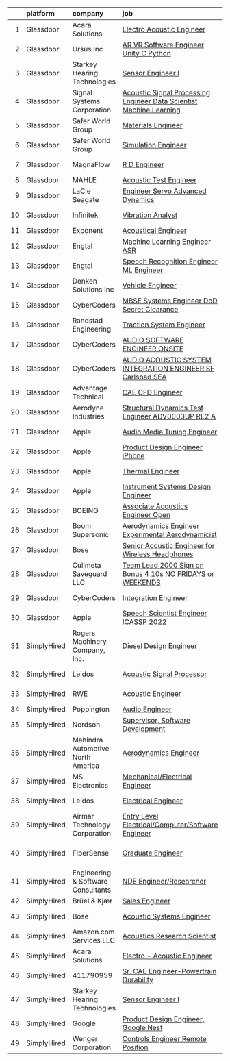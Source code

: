 

|    | platform    | company                            | job                                                                                                                                                                                                                                                                                                                                                                                                                                                                                                                                                                                                                                                                                                                                                                                                                                                                                                                                                                                                                                                                                                                                                                                                                                                                                                                                                                                                      | update_time   | location                |
|---:|:------------|:-----------------------------------|:---------------------------------------------------------------------------------------------------------------------------------------------------------------------------------------------------------------------------------------------------------------------------------------------------------------------------------------------------------------------------------------------------------------------------------------------------------------------------------------------------------------------------------------------------------------------------------------------------------------------------------------------------------------------------------------------------------------------------------------------------------------------------------------------------------------------------------------------------------------------------------------------------------------------------------------------------------------------------------------------------------------------------------------------------------------------------------------------------------------------------------------------------------------------------------------------------------------------------------------------------------------------------------------------------------------------------------------------------------------------------------------------------------|:--------------|:------------------------|
|  1 | Glassdoor   | Acara Solutions                    | [Electro   Acoustic Engineer](https://www.glassdoor.com/partner/jobListing.htm?pos=125&ao=1136043&s=58&guid=00000181bdaffb8cadf6caa7f19a459a&src=GD_JOB_AD&t=SR&vt=w&ea=1&cs=1_3c24d125&cb=1656744836308&jobListingId=1007951969985&jrtk=3-0-1g6uqvuteg4d0801-1g6uqvutvghqt800-98c97519fe3c556d-)                                                                                                                                                                                                                                                                                                                                                                                                                                                                                                                                                                                                                                                                                                                                                                                                                                                                                                                                                                                                                                                                                                        | 11d           | Itasca, IL              |
|  2 | Glassdoor   | Ursus  Inc                         | [AR VR Software Engineer   Unity C   Python](https://www.glassdoor.com/partner/jobListing.htm?pos=117&ao=1110586&s=58&guid=00000181bdaffb8cadf6caa7f19a459a&src=GD_JOB_AD&t=SR&vt=w&ea=1&cs=1_d75835e9&cb=1656744836307&jobListingId=1007955127999&cpc=5EFBB0462F9C6B7A&jrtk=3-0-1g6uqvuteg4d0801-1g6uqvutvghqt800-7b7b607b7b587eaa--6NYlbfkN0CT8vBT9H5mqECx2dfLV_FONLPDKpIRssxVwtj05Tmm4rA5I0VNOPdM1oYsK66ov5ouvJivJ5tJ2bZ0YVEL31CY-hJVgsBaGfcvbciajDBvovrGHFnMWZoF858wndCgXQ3v-NEYaL4g72MsaJXeUOW7SS1H7U1GvuIxdCOozxf5SqR7pgjM19BrPb3uA4vm98rO8_-pXeIBgWQMcHlkD3KWRDpQ_9NI48FrGn12CEn-BPNJaGTr1OX7nsOOXVNqdoMffUWzCUMNnS97XOYFXtAPEkEiT1JYw1NiqwELOytZn-eRfppPZH0lVqHb0oDA6azzPL5QWaXbmuod1-pz6l8f9-sq4CkOd179U_oUimtYKXHN0SjUcKSFrAqUP-DiP6GNVjsxSHKmxQgktYu1Uz8vf0AgArQHVsQyPjokrPqpHhKwFKb7zkaGljzVixlljeAARfqgfZ6Rzd60KAwlk0RVA9SWqeubER2OCMV8QCjhYUyLiT9tnrtR0zu0VLuPjYzueKvO5GrOJcJvGlGyx0owg4F6nDfCq5F6kl7vzDmg_MnAHRv0mmH8ZUrjBnTxHAoETr4uOahjy_8C42agQevgNnQgLfEV-MCDZo1n8imVP24Fo3757qXG2SjVoFDnDOa94e5ivJSxVfRisVTJl-cJWXsM38jxCQnReYOvV5UiVS7fnP2mPkaLraj4etIqc-ri6Yzv3ZEs88O8ZzmUn9qIcHEpbJGEC8EZiKi3ZgvDzyaJWa53mptB_JXLA0GDOnouX230DcODHFIkzPoe60419QcmN-fjh6OxoxSjbGmGLyqNOhivpI4iCrZJrDOS2AreTJ_6HRov9c3WZUoiZYNqzsUzpjafXeunhG87W03UaiGsth3HvwrDgHCJEQYGTr0NjagdGR3vnyWfuI0_R0Hm04wDYzy5g4js_vjl3SMd21toXSdBVRffF-8i9Yxb2pn3sMLK3eB4X4e5NGEFcI4Affdv6sCYzmFNTOakrMzXzltadOPPEfzh)    | 10d           | Redmond, WA             |
|  3 | Glassdoor   | Starkey Hearing Technologies       | [Sensor Engineer I](https://www.glassdoor.com/partner/jobListing.htm?pos=126&ao=1136043&s=58&guid=00000181bdaffb8cadf6caa7f19a459a&src=GD_JOB_AD&t=SR&vt=w&cs=1_81b22921&cb=1656744836309&jobListingId=1007977207720&jrtk=3-0-1g6uqvuteg4d0801-1g6uqvutvghqt800-c9d9f3aad965f5e4-)                                                                                                                                                                                                                                                                                                                                                                                                                                                                                                                                                                                                                                                                                                                                                                                                                                                                                                                                                                                                                                                                                                                       | 24h           | Eden Prairie, MN        |
|  4 | Glassdoor   | Signal Systems Corporation         | [Acoustic Signal Processing Engineer   Data Scientist  Machine Learning](https://www.glassdoor.com/partner/jobListing.htm?pos=101&ao=1110586&s=58&guid=00000181bdaffb8cadf6caa7f19a459a&src=GD_JOB_AD&t=SR&vt=w&ea=1&cs=1_99ef40ec&cb=1656744836303&jobListingId=1007956838547&cpc=555ADD10F5BC937C&jrtk=3-0-1g6uqvuteg4d0801-1g6uqvutvghqt800-20325560e0b85cc2--6NYlbfkN0A2NX-yk-5saWumjHCeW1U7wjRG-yaZl6appTnwIWK0f8rKwxSZ_KunMwK6fICiLI7qhyb3VAP4nwyYPTV624NAHnt3H1Kn1NZILmjvrmb_UZL9BeR7HhmkuY2FJ2ncF5SlQlIsSR2RnDiaNIMyAmFEpAX2-I3szGw0o2x5rBqbLAa_fGYDzv9rqMs6cVSNNb6xgJlqpqVrI3BfdSCI9PRXoQRKx8q4WfkYE08SEbIoP_JbrsZTG-L3E_B62OVYArMZ-P53RTnqY7H1DWA-5fQyW7tBTijJ9ZgcOaG5D-G5ZPcI2cNSoTWkP8AzEqf_xCiJh1pjJCMnmbA_rJaTnt5tbe9KBzvAtzCXGixBYxdGL6JZdg9z5Uh0gCVqJ8V9j-3cwPHKlMPzKwYZml_0AsY509eNkIcIqd-C9hOdZIeE9faVCX1laOcRjzsTPOEP5yFghyX_PeKFnzmkF5D-k-t7rTW6MjYeCNRgJzuFCcR_US9kCUNBWVPiueI5rcuOAqeo43DQlv9ltIJ4qj4_u2MpGTo48tXQ9RqKqgUo0JLq3l4y4XvjnWv29hcup3FOnXM%3D)                                                                                                                                                                                                                                                                                                                                                                                                                          | 9d            | Millersville, MD        |
|  5 | Glassdoor   | Safer World Group                  | [Materials Engineer](https://www.glassdoor.com/partner/jobListing.htm?pos=107&ao=1110586&s=58&guid=00000181bdaffb8cadf6caa7f19a459a&src=GD_JOB_AD&t=SR&vt=w&ea=1&cs=1_872400f9&cb=1656744836304&jobListingId=1007961802950&cpc=9C2286EA3771AAF6&jrtk=3-0-1g6uqvuteg4d0801-1g6uqvutvghqt800-6212383a47e53a73--6NYlbfkN0DvYPAl5zQckMjk68bMvNfDPIAiKfADaYvAaxNfpCBdTYpuIx1McXjkqe6tCDHWi3kxk6lOEKWz_PQqGeZpBTc4G87zF8m0YWPFqzv_woDnHgrLqAjZ_8qlZkP0-TJGj49JO3MNTrMew6OOHuLF7ndPS6Gq8xaD2OZ-Ph3Kko75uoyuDg9WUKophPKXqT_a_ZYU2WcqZWf00kknuYwp0S6AWHemucpQpe3hASwV_4mludkOg28czzvNM9Yf41UGREUKF63I3gBk3famYCGeb1cYRD9DFvwReX6WZ4grtKATxFsp1WCFbxenPjv9kyzE-0xjlADgAfebNsWL2dAOd0yVqBQtdj0VTxMHMgSTa78bjyR_uvL9UwQVIKjBvrgLdYpb2J8NzvfRCZ6IF35fMVsFqkPKN0JCaqdxC78to1bL43DhvP9S3fI0Xru--uvnDpwj6AeIqqk6CuC0eMBD5NKNXX1wIKrdCrjsDO_9rw-oUmO1XBuP1mkHyhdhlngkgME%3D)                                                                                                                                                                                                                                                                                                                                                                                                                                                                                                                                              | 7d            | Mahwah, NJ              |
|  6 | Glassdoor   | Safer World Group                  | [Simulation Engineer](https://www.glassdoor.com/partner/jobListing.htm?pos=110&ao=1110586&s=58&guid=00000181bdaffb8cadf6caa7f19a459a&src=GD_JOB_AD&t=SR&vt=w&ea=1&cs=1_8a6070e4&cb=1656744836305&jobListingId=1007964945990&cpc=0C139D4CAD5A6DB2&jrtk=3-0-1g6uqvuteg4d0801-1g6uqvutvghqt800-96d226286c2f12c7--6NYlbfkN0DvYPAl5zQckMjk68bMvNfDPIAiKfADaYvAaxNfpCBdTYpuIx1McXjkqe6tCDHWi3ljEtOII_knDjEusKJI7K3G0sC_lSDv-ZEOXI1Iv2DsD1CYQVfOUYJt-ETIZTyU9mKS-ff0IcxA4pNjwZKL7zX3GTjAeYjTs8KHYuoV3tvcOoiTFalxrcqwDf2K9u7BKw3mvmv-of-xFi0LirRG-SNSWsARsqodVtS2Al0zrfOuwJ41w6Qy9cngB3s3BQBLqWu9dzdq9qhs0y_n8_hAakZKy0oDA6F2h7OaBKgseh8-ldVPT8D5-eNW_W59Bus-N1dTe7T--WNe0hrJ8DlIb3-A_I5ormAvZ_hB_gF1NwyNI0916EUQC8G7L2TY0bLhMXu9KavL45l0Ms8Db3czNIMW_aX5LCszP_i6oqE51mApt5QdMR-1xPy5n_ZrzLLLmEQCItLBA9dJmx9M7uRqsxLMeDZLzDvPIGlppif2xJUnopX7pFxdqnXVlIgt3qUuMhI%3D)                                                                                                                                                                                                                                                                                                                                                                                                                                                                                                                                             | 5d            | Mahwah, NJ              |
|  7 | Glassdoor   | MagnaFlow                          | [R D Engineer](https://www.glassdoor.com/partner/jobListing.htm?pos=103&ao=1110586&s=58&guid=00000181bdaffb8cadf6caa7f19a459a&src=GD_JOB_AD&t=SR&vt=w&cs=1_cc0a2a0d&cb=1656744836303&jobListingId=1007975497174&cpc=FF950A86FEA5DF54&jrtk=3-0-1g6uqvuteg4d0801-1g6uqvutvghqt800-de300a51145811f4--6NYlbfkN0C38BWpw3EBzI29jt_AbLJgXCBMBrbC6QbXpjXhG4qlugkjjCBYCZJb2J-DLr_tjlrJYi7z2ecRbfFPeor0jyUh5wVywVcPXUrZTMcXWiMRMNx4Hn-FgfgKJMJ9Fdj6rOQohYO9Btxs-gBvV0zBUMWhTExYqB3Gi4k9SxN2uT3bfHRzxMfDwU_iDILLkUdG9yR3_3kPjzZCqKbSEPfDh3D2qa6edeuTlHT6O5j0in_W0-CwWYhdRb8dWBkWML8H6PguHdMFpsOL3xtu3XImW3AYeNk6yxsquiLiiUX6ZxeWIE2hf3PmWL4eEueaZYffZtqzW7l8ituA-cdBSCxxpLL2BraibJR5wEFvXsAZ3WGM7KM2O0WEdDncmV3seFjDYV3dGlD93aXPc8GzG_KRKsO3rJi5w3KBi4pKhZ1W0_SbKFQ5kJAqTWdBdZJf3U6DIoiIyHEcTR9NQhHP-ZQKVWlmfFX0qTZQ5q2LNV-6c9zcLqNpl7_CXxNtBt2eijZkDrtSbBu9307Jo-K443d2icTUhZekrmqjTVnQKQBDMUF-IUsi_BPtP2dCGSwqCPZ6imcw29t82rM_GfyQONs0Ay0syBBlmO38z9RArmLJA4ZMVrJW6bF-FXRq7Oa9JFIBL3We0GuCF-92-y85bers-NgFOLUdNy_V3S0qLXZeie_aWHBuGhF4a3VIpQ8BzyL3VxQLkLlwjMACwy71Kc3TGIM4yiyqhYNNphm9DNhjHHDqa-xHGd5ZWttn)                                                                                                                                                                                                                                                                                                       | 1d            | Oceanside, CA           |
|  8 | Glassdoor   | MAHLE                              | [Acoustic Test Engineer](https://www.glassdoor.com/partner/jobListing.htm?pos=128&ao=1136043&s=58&guid=00000181bdaffb8cadf6caa7f19a459a&src=GD_JOB_AD&t=SR&vt=w&cs=1_94ba4fc8&cb=1656744836309&jobListingId=1007961615217&jrtk=3-0-1g6uqvuteg4d0801-1g6uqvutvghqt800-ae8e3c67f2cc13d0-)                                                                                                                                                                                                                                                                                                                                                                                                                                                                                                                                                                                                                                                                                                                                                                                                                                                                                                                                                                                                                                                                                                                  | 7d            | Troy, MI                |
|  9 | Glassdoor   | LaCie Seagate                      | [Engineer   Servo Advanced Dynamics](https://www.glassdoor.com/partner/jobListing.htm?pos=124&ao=1110586&s=58&guid=00000181bdaffb8cadf6caa7f19a459a&src=GD_JOB_AD&t=SR&vt=w&cs=1_f24d5440&cb=1656744836308&jobListingId=1007958536843&cpc=8795CF9063CD573D&jrtk=3-0-1g6uqvuteg4d0801-1g6uqvutvghqt800-69c1aa3fcfdf28a7--6NYlbfkN0BVweAbpb_qTG7kONbvOXWOFpMik4mIBI_owmbH0tVOH8GIYTflTy_o4IUi18-ZUUziEqKhrIZRxK0I4k7MG4dcSRZDBgRndHLisgWPBwBVjhBS-w9wPjmDfG_Sxk4cO7voZz0iHeCSVxsjO2csQ_DEZ_EFLJDWDUjLfaYPC9SavPzT1RXskSD0IFekI1RcUuLxYLg7DhGAdf8koXVPDPMQ4d7SCk6aMp9RzvlNDi2pSTHRzE26AFMvcUK2SzT-1kN6gcfjN4fNNiRCpF8rEwwekYzGmZY-0yNL9DmkWPgPaTm6tlfdBpqTHlvFifhB4yFlvLGaH5BNVi8KReO9yFgjDhxaWdzJEDCyU82d5ILBNuBVxEp-IxMr3Q20YzWiY50-WLvkoCLMyFXPQ1ueGJ9wW5rS2Vx4vZuaNbkWRFqfZoCmPq8GfOQCLjwH5XW-me47mrgkkM63h4Mb0RRt1-Sk9X62MFi8CttI7cQk9iveUjKxGCNqhKavBN-bYp3ZzLmxUG7KGbxxkK-0ENU7aB5lYUddBPxOAm4nXzOqvaD20smZFocldANr1zlDEwf0um-gU6pDNdYcQtwckiGnZmouB7TmTp9gbdwAWTH40xTL7-hLZqy6s3rIkcCOO5F8lIZH_uEtCcvqadnPYMTM2I-XjX-wWrmE9YXESVblIC0mvx0ROg7pds4YT7Ed0yyjq5sjeKQO-wyasBvSrU_N1OjAobU1maRuLcTpNWeK0yDxYbNn_VAhF7V4xJnNXFF8OzbsSjZ-pg9JkuFpG5rBTzCkfYo-mJjr_ZIa1p6twJRO94SskHxKMFYp)                                                                                                                                                                                                                 | 8d            | China, ME               |
| 10 | Glassdoor   | Infinitek                          | [Vibration Analyst](https://www.glassdoor.com/partner/jobListing.htm?pos=123&ao=1110586&s=58&guid=00000181bdaffb8cadf6caa7f19a459a&src=GD_JOB_AD&t=SR&vt=w&ea=1&cs=1_4ee0a64f&cb=1656744836308&jobListingId=1007976283871&cpc=9908D8D4413DBB8A&jrtk=3-0-1g6uqvuteg4d0801-1g6uqvutvghqt800-acaff1a4a542c092--6NYlbfkN0CdVvYvPABbMq-NuZBbmkV6SfpJ01HzJbDYZptDBLCnnNAg2-SEkIZ2FQdbbzKJ8KWRPZ-sBY5gvY4oSokymkbbI576U22oJ128sml9ThiPaQVstM0RwkhnW79Ao-YiqiXseRwO4u76gaMGW0Om2gaosrGjb1Nw83MfWwVTRu4ebdEaKSNtHUGOfArxxM5FIyNH4ppfwgnWmCQfjyTG5zcffX9iEKbXlEzjZHUtecZhEntVnEzeJlghP1mD0N2TH7ux4KhLKHSbfc9ALx7iFsYpc-mCxUMvKpt3afM1CYa2_7S6Kn7Es2YCtxHXqsP8klLW12-nscywgEfua55E9JW3zOS5KFuAbfHJFI71BopnWUmHVqiihm5bX6oqwothAgl7OYMIeYkmXwUldXd6MwkIqMQsZ7T4vrJLRF7arc1bNQOzhHDQXSsXQ_1jvjBiKernmAbBmIRnyWFb4vxJCM7j7eyPJlHJ4L755aliqTwSN3IqbZN1CPSDAyBn8Go7HEGPJ8v08gT3krxZQHgSn65d)                                                                                                                                                                                                                                                                                                                                                                                                                                                                                                                             | 24h           | Bellingham, WA          |
| 11 | Glassdoor   | Exponent                           | [Acoustical Engineer](https://www.glassdoor.com/partner/jobListing.htm?pos=129&ao=1136043&s=58&guid=00000181bdaffb8cadf6caa7f19a459a&src=GD_JOB_AD&t=SR&vt=w&cs=1_2074945b&cb=1656744836309&jobListingId=1007959333021&jrtk=3-0-1g6uqvuteg4d0801-1g6uqvutvghqt800-79f8fbb655aa20ad-)                                                                                                                                                                                                                                                                                                                                                                                                                                                                                                                                                                                                                                                                                                                                                                                                                                                                                                                                                                                                                                                                                                                     | 8d            | Denver, CO              |
| 12 | Glassdoor   | Engtal                             | [Machine Learning Engineer  ASR ](https://www.glassdoor.com/partner/jobListing.htm?pos=118&ao=1110586&s=58&guid=00000181bdaffb8cadf6caa7f19a459a&src=GD_JOB_AD&t=SR&vt=w&ea=1&cs=1_0346aee9&cb=1656744836308&jobListingId=1007968594417&cpc=654405A9B1E0A9F5&jrtk=3-0-1g6uqvuteg4d0801-1g6uqvutvghqt800-980713680f02e2d2--6NYlbfkN0B7Z8t6fEMDh_BTkcJVPNJicKvZQEBTy5HSwyHa20ewqmyfWNXjNsfvmtdqiCQm-EycS5O85tOZ8yxIGBMMmwGnY8MEOKUgmJM6xXSEyzHlY2AiEvO04mwQKFpYAuff2zdtF-tbwjg3mgOWZJDoJpmQviIPrPXVcxToNtkBMUdxFU14YBXL8_Zmsen1sYdQD-sgS43_eJfa2Fg0NaABABIspNNMF06n6jfhz9_V_4A-4xkcy9VSPnxnhh-P7sz4WSGDVFFJwNyzu4yDFi4eYVOQQc98MkjaOE_fys-s-ArLr2NGseQs7Yn0479909D4TCbp7pws8mzm6CeTLnnU3wJuVzgdxQ0UbPgNX4_I8ge0UwE3uaHPxh-ebEVSIGJf_uiR-cWT3JBYSbyKqJAh45bn0lsbKL-YPoq6cvpwt9cwo6wvvc8VbrYDgt0_Y5EdWt2__u1TweqAHZr42dEGReqV6SKYqWqXbWcUsoDV5QUwjlTSCKfrWEqShMsS1p75KhAuFZ3s3WQrfg%3D%3D)                                                                                                                                                                                                                                                                                                                                                                                                                                                                                                                   | 3d            | Remote                  |
| 13 | Glassdoor   | Engtal                             | [Speech Recognition Engineer ML Engineer](https://www.glassdoor.com/partner/jobListing.htm?pos=115&ao=1110586&s=58&guid=00000181bdaffb8cadf6caa7f19a459a&src=GD_JOB_AD&t=SR&vt=w&ea=1&cs=1_7d7cba7d&cb=1656744836307&jobListingId=1007963445779&cpc=654405A9B1E0A9F5&jrtk=3-0-1g6uqvuteg4d0801-1g6uqvutvghqt800-15dfacf6dfdd84d4--6NYlbfkN0B7Z8t6fEMDh_BTkcJVPNJicKvZQEBTy5HSwyHa20ewqmyfWNXjNsfvmtdqiCQm-EwQcacNldguJfxWaer77ZZmNbjSpLFNRyy4CnkwZyhg2FEG4B0_g-SUidzbW1tHQ6Rw_UrJTLlmdiNaHAydj-0PYAoYQ3ZWTQFzdkDQbWnQa157Dhxt_MVYfzNbmJ1_4nf-ivi9ZTvMBjtQTFXue7D-TJ4TalC-ClAOK-yrO1dLsCnNLyEbQ_wYgcgzCA3W99KHAQt1uDvDPvlRvbwp_hfy1YttXOL12lDtbru1KMH8ktAJum8BlX9ow0RrFpvfmB6vtMQuRQtDVRMG0Z_pz1fdDj9-i7uoH_Ly75BHn3QggdL_pUtGNP5aLUQ1e7oMsrwrDQuXSxs-WAIJFu4VvCkGQWiZqrBc73dA4iRWzNPBCOjARBEi9oR1FpRsTDfVVBVgkROUOmKzTD0mlZgkkLg7u5rtNVVhmKSjdgqoN5hJ933cxBvD_xHVRyuoLftwIynWoJsDEqZ8KjVG2_pCfCcr)                                                                                                                                                                                                                                                                                                                                                                                                                                                                                                       | 6d            | Remote                  |
| 14 | Glassdoor   | Denken Solutions Inc               | [Vehicle Engineer](https://www.glassdoor.com/partner/jobListing.htm?pos=112&ao=1110586&s=58&guid=00000181bdaffb8cadf6caa7f19a459a&src=GD_JOB_AD&t=SR&vt=w&ea=1&cs=1_d54312e6&cb=1656744836305&jobListingId=1007968657831&cpc=FB7E4A1762AE5BEC&jrtk=3-0-1g6uqvuteg4d0801-1g6uqvutvghqt800-a4d0ebfb4954a2bc--6NYlbfkN0CVpS629HKSwIbWU3uCe7JYhQFqHj9gG55VMvd9q8Wv50hGiaNXpDD-eCLGfiX_7JR8NiVczPCRE61FrIkn_nv3sVSjUn9OYop1LuWNw--_7UPeuRsE7SDIUu6bpX8vMT-BQjZqdWvCy21gJtAPYLdQFUqaJu0Fi1gR9v0NOuJuDQG0GLry0kinG1hLBQdSG4gUnPJCXNDoJ2IXWG73pDeIEPLXFwpgDmyineb1WenNYCrRkhpfG25LPkTCwaiB0BHNhyg5P9_NwN46_zOyrO_uUbc451W-rSqEgw5hw6nS1kDdhTxvPU8c0-kWO7wLdhtl8F0_h_4YB_VQ2N5_Kd-1qftDLCGDfprntuMuAJejwpvvhSLspMW1IGfKw2I6a1U_N-rHa6PaEzuE5oTgt5rzu8622rA5XkxJRHGVPR_zAaaeKJQdfvS70QNAYoYctbmyV5nI3D3i58Z3ehxqNzUCibllF-L3iA_vx8koXTejnmkjIrpPkU5m)                                                                                                                                                                                                                                                                                                                                                                                                                                                                                                                                                              | 3d            | Foster City, CA         |
| 15 | Glassdoor   | CyberCoders                        | [MBSE Systems Engineer  DoD Secret Clearance ](https://www.glassdoor.com/partner/jobListing.htm?pos=120&ao=1110586&s=58&guid=00000181bdaffb8cadf6caa7f19a459a&src=GD_JOB_AD&t=SR&vt=w&ea=1&cs=1_b9654e58&cb=1656744836308&jobListingId=1007969017521&cpc=F4EED0218A761C36&jrtk=3-0-1g6uqvuteg4d0801-1g6uqvutvghqt800-1e0cf6b9ada894aa--6NYlbfkN0CpFJQzrgRR8WqXWK1qKKEqALWJw739KlKqr2H-MSI4eoBlI4EFrmor2FYZMP3muM1Mcqu8sVXnnyyfrsmv0Fc6XsW4Wk0lZzyn-3KHR_e8J-vAkkrgzFx_g2HrSv9KlMTsTWQrIIGUi8fwbCJOqb7_P4BMadNiadQdi4RyoUgaM3bT_2213qYACnoL8v0I6b0MhlzaXieW1Op-UBUeOHhMms9ifiR9JAWJzq1Z2P2i3VLZbCjF6P_RnTk-3w9j40mal0AIRjK1mJhkyHqslcKXjztLxF8aa0_QtCOeb0p_uGUyKYAiDYwSVZxjq8jAMWdxSCn0MNRuydELzwGcJlXihbfINQEjn1DgxRXk7_vIjxYWMIPw_w8rr7_dO5LDNOrHWL5iSe3N7Gi1Nna73tYo0MiP06DpqaXUGqRv39huVAjB2z08jrvwh-euR65cYjSvvi_zTZGZvmt1Tn91Aocd2BLbFxwBfKFJfbxEzQMBXUR7WOt9Ocr-AjNIgb06-UphPIPg2QSuIkaLxIZFIEKV175AneW8RGnjmJSxwCVOGVfEOqSYrYMcRhlxYdTNJSn1IHBea5NfXpqw1axlcLtc5ZbAWWpMr-stZ05yHqEwmPdjNRXDinS7OvQP4mzdoQsKYLGbNTM1bO7r6AtKyRec-4NeKh0RjdCV84ecy3XXbEzxROIxDRXjoJmoGD4dAfHPJDfmHEzLpxsKp6tBnFi7HK5SpdxJFdK3SSKvIgTbzY26zyuPwlA4aNXttpM1rkb1xgYf7pT5qT-GaVeDwSY9suYb8QvxEXaZtZLJzAOYWZzud9qOT7-6yWoWDrNeSLojQPDmsAKrk3Muq4SmcO5fua_9JAv-FRY0zpeQeVkWLV7JQgGMZpSPt0etPS9CMOFAyd70vZtWWE0YuE31qtjTPFdNJnJWAJuAfXpjPurgAqUMwAJilhJocAy0x_q2DNYZiXYZ96d6X5p1iwOKczL1yR1kmI11_cA%3D)                    | 3d            | Melbourne, FL           |
| 16 | Glassdoor   | Randstad Engineering               | [Traction System Engineer](https://www.glassdoor.com/partner/jobListing.htm?pos=114&ao=1110586&s=58&guid=00000181bdaffb8cadf6caa7f19a459a&src=GD_JOB_AD&t=SR&vt=w&ea=1&cs=1_d2bdedc9&cb=1656744836307&jobListingId=1007973250816&cpc=D69957E0862862E0&jrtk=3-0-1g6uqvuteg4d0801-1g6uqvutvghqt800-001fdbb0074c0c8c--6NYlbfkN0BDx217eft1lC7uqItkaModCFPNh_e0lnHdKkvEJecXwu4gIqA7CFTnXnpT3oVx672UoEpqQbZ8CeqLnd2PjNd52z15eBmLXEOY5ERxuil_Cc06zE_7h2bJAbTw7qhELl5SB-9WOOcMC7-j5SH0fKR5-_cBUb8YBCfISaIKWxyg0VXnQWUsPtmDNRKo7X_AEPPpPf8qB3WwZrZHHpfcrwTWWAmB47MAlFW1kBTfMXDLFNGgBdGwnpTaKkGqtcSY4rDtBRo0LM1owf_qcr5JysuexE4q8bMAhnd4iplAWpzap2u1NmeI6QR1WBdL05MQwYCbpvoFJ5-leKLg-XVN_4gPilykxyTUJpHhUOw2iIFSnEZflIKu3GV657YCG82pXyDMD9yfl7WBFJaOoKrZm0o18yyPorTfaq7d7nNdA7gKXhQ2K6AHoE32Z1PWttNYTRjhcynqXSqKhgbR3Ed-eQ93zUtwOdJIqHAxe__Apq4XAHeXf_NkJErS0E1P03VKEiSdLGIL061Q73Y7FDcfdMwfRtqf4fwxmqQaQOcbMU8tb5bCKQEZZdbOd9DSU4LYCLgTElSbT3KTyluwVbXW4X4XbOwvPkZ3U-hB7D995rMIpkQj8r_52l6Q50UfE3sK9SeeKtU2x0MeDA%3D%3D)                                                                                                                                                                                                                                                                                                                                                                                          | 1d            | Hornell, NY             |
| 17 | Glassdoor   | CyberCoders                        | [AUDIO SOFTWARE ENGINEER   ONSITE](https://www.glassdoor.com/partner/jobListing.htm?pos=122&ao=1110586&s=58&guid=00000181bdaffb8cadf6caa7f19a459a&src=GD_JOB_AD&t=SR&vt=w&ea=1&cs=1_8f11ec66&cb=1656744836308&jobListingId=1007971116105&cpc=6FC5BA77C9A4CD78&jrtk=3-0-1g6uqvuteg4d0801-1g6uqvutvghqt800-7de74258abef3f4f--6NYlbfkN0CpFJQzrgRR8WqXWK1qKKEqALWJw739KlKqr2H-MSI4eoBlI4EFrmor2FYZMP3muM22GLzNsMmROHlFnW462upHBo16MwKCrZUPY5sbUmJVvFgZlZOB6K4TTBzV2oLj440xyaVcRxuZVT_JFALo6hknkCb_DgauWlCsisZ6WgS4VPUdUOmzlgbvnAcsg0Wfgml0cW7OhAJ0Aso5-x4y1jc42vuT5K5yb1xmh6DPzzNI5oCUXgURLGTRlbEetQT6YanyPmldQ-Yg8Dl_KAEwV_jRPcW37o5yKBhzES4DTfkjBekQtcfVCFKETpdHJZjsq7qIeZSBjhj5o0bQpgPhj_6UV0kdmcre4PlHo52YumsatHIoV3aDJVxEQQmKvPOroBfvtrx5ySmCbjk2if7Wuz5sGVBjyKUYvqjrpgti9IbdX-jLnw4QIxPwcc5FQSZPzVYFuoZgiRbnq9kTCTkAPQ3lHXvanVYxbECrx9YrcmQX_jAHnvLsGKeceMQgT1DF69AWYN3uKqSuPgg08aN7jT4SsAtLSQh6UyWic2QJVKHjcbB0Ok6BEHkU-7P9V7xdL8JgBodCQ99ExKuSFJY_2t_ixlQeoV_CnwMn-kFa4KhmmuUfkTH7cL2po9WwBglOTPOTsYV6iBeCDG4eanLTgjM86JHYtzfjIf4f4ZsrLVIj34cEtyT6a4wlG9eN44JAizvIzwk-jyA38CnVYpF-lltqo3ui3XuE_7mwV3KcKyzeoqkxVKtnCi9Y2dc2l0uYy4n7bX0hrPzCYdhjkzRDfMkVamULQMyqJdLxbTjb5HtgamLm_g1ES907VchUSwarsR0q3U3qVxhTxEp7IEqO9U9w48W3DF5FRC5NKwFKuYpSJ6b6xELQ9QL8K1jI4UXnCtm6hHV9tE4K3JJ-2C4HHgljltZHsTDJGCHQtirofKTPf74JG0BEUrP23oMFdnPYP0002WPJ6oKMkyi5mHLCU7TY3YaYWWgiq-c%3D)                                | 2d            | San Jose, CA            |
| 18 | Glassdoor   | CyberCoders                        | [AUDIO   ACOUSTIC SYSTEM INTEGRATION ENGINEER  SF Carlsbad  SEA ](https://www.glassdoor.com/partner/jobListing.htm?pos=113&ao=1110586&s=58&guid=00000181bdaffb8cadf6caa7f19a459a&src=GD_JOB_AD&t=SR&vt=w&ea=1&cs=1_0f60da03&cb=1656744836305&jobListingId=1007969018050&cpc=47CFDC01B3F81FAC&jrtk=3-0-1g6uqvuteg4d0801-1g6uqvutvghqt800-9253c327a7c8661f--6NYlbfkN0CpFJQzrgRR8WqXWK1qKKEqALWJw739KlKqr2H-MSI4eoBlI4EFrmor2FYZMP3muM1Mcqu8sVXnn6lbK8JIHqfNUfwXhlorrCyZyj0vRAagbAWxvLUYhQasGHxHbO3MIUE9KvQ0zf-hvPI-eq27adppPyptNAVTzHYzv87H7zbbNFMTzR8pPU3sTW97BXCzGA7FnfeQj9nPOO2CMFtayL1o1MtvMWMk-i1aQOMRpDUG_FNtNPkLJ-2yfbSSaQ955o52gad8qg9FybbxPl-ZwuxKXaea-1iuAmSP7d2YBqXRm-KA_-Iz9v8WF-7LlexX-M_gzTHhAqn2OxQyIbNfjv48V_clt17uLumdU6j-CmU9S1XLjDK5MccEdidcIkCQBR2s52fZ_ji4YarATrHDWwO3eHwVerI6wuRGIu9bKWeEumSiFHX86pww926Zv8-gPRYpoG1o9hllSTJ-1AaJ9zLHrUVCb_jFd8D605E0Fo-1brWrzDrI2uWb9aWUiMbE7uuKWT5-ToFkHuCYAkHnBzbVvSjO4aIwhBKT3LjkiUBEXLs5i3nPmAgpVZAUNdR4jtzRQV6BGZXVEzmlaQFWlKTc4_o9V2PzdxCDiOMfFcjFXfwdIrd3fuDbFrTSOqZCHqzNfb61mC8X-tsOGopLDzEqOHZtlSQe6n0qWp1HcxTpwYsJkfNSXPAQ3DyXU4CxafZ6qFlTrTmKoP7Ufrm62lAjgeyBoVkMNHTzDpyHD8CCRqmunZx285ybO-yW3wIb2V137EHMGSjVGq2cFRfj7IfJwilWf4ZlXcGcEy1F45uPadZBYfoz4DJXvJ_hLeYjZZaYvG56Ao0YXUZVb2HLEQcBTkKsqdduABW1LF-_gVsuj9N-aINhmIRBFmBNpF5MVphdHMy4dVd9oxQk6h65Spx0PRDgSuHjnDnlILQJMiOhLk3Sv43aAtcn5tmKbaNtbGK3bYoRVuydhYV0TEQHz1HMugsGncF_1xA%3D) | 3d            | South San Francisco, CA |
| 19 | Glassdoor   | Advantage Technical                | [CAE CFD Engineer](https://www.glassdoor.com/partner/jobListing.htm?pos=119&ao=1110586&s=58&guid=00000181bdaffb8cadf6caa7f19a459a&src=GD_JOB_AD&t=SR&vt=w&cs=1_f09fbce5&cb=1656744836308&jobListingId=1007966295586&cpc=155EB9D5185558AF&jrtk=3-0-1g6uqvuteg4d0801-1g6uqvutvghqt800-8aa7339997f9a319--6NYlbfkN0CQRQ3eiV4YWjrRS1ho7HVQ9JO8v6Fb3eU0yDOJbdOiEguntuRlpE4-_N6DYLNj-GrSFynCo3eA9i0mjJ7JgcYrzwKb3tWClpO8NUaj-_6eyVm9eeIlMklvfwYqNfGbZKkXC2syrSPqU2vdP6Xwk61EIlVdlBxWvZGqMctAJktjJjNv-X5Vka-AnEbyoxdK6LNbff5qpfUVL1fuq_L3yX4DIGCpAthbdcL18DiWO3_rgMPfWaq7r3alJXXeY88De8qur1753G5N06hNtwjiaEkaByYjrITJ-G1cM-g0Q1yw4z-aW7A9nru8ncfcejz2qyluP5cIpY8gKzNpbhJgtuc7sm1VztxvgXTPtW4kLFW-6emi8rJxE9YoYZOql7Hq3NYDe_8Tp10g_M8G65f91Ye2RhtSVA5dc9bPbiQ-1V7w1_BCK0pD-HL8mO0C79lJIOVCgoM6JwDT9AxLnrJ7KVYAJdHOb_-edom_ty6Cz77kYRcZs_YxhFwnUgQTGTfKsv5F4_Z_7qIwC0BfHM_SfltxgzzArZkInALuiNknIHqOLg%3D%3D)                                                                                                                                                                                                                                                                                                                                                                                                                                                                                                       | 4d            | Raymond, OH             |
| 20 | Glassdoor   | Aerodyne Industries                | [Structural Dynamics Test Engineer  ADV0003UP  RE2 A](https://www.glassdoor.com/partner/jobListing.htm?pos=121&ao=1110586&s=58&guid=00000181bdaffb8cadf6caa7f19a459a&src=GD_JOB_AD&t=SR&vt=w&cs=1_c06e3722&cb=1656744836308&jobListingId=1007956440445&cpc=E773D000C9BC26FA&jrtk=3-0-1g6uqvuteg4d0801-1g6uqvutvghqt800-6e09d54a21ac15ad--6NYlbfkN0D0ff9e8Lfwlpl5zGbQmpn59AL71QmFd7VKOAnfyjZzp5sdngV8WPgYe0dov1m7Y2mz9mqMd8pobIgHLfwNtvyFgl5f3wOfcbJiir9qEHuJjQfxp3y-AGIxZy813YK6KKdKwKQJZg-sqDknagcL4jEGWOaXJAHkgOSksd_ORROJIfnd-7dCa_atQJDPQDYKf_xktG7gSc24oT-sDkFi7R4Jg7JdE0BWF-vgdcBjOoJBVi5ilgELfxAEBdnrD6lXyWVnvUpsGANy6v24uMu3gmcfRLX3qLPfgywLa3fqh33nPGXCXAbn8fy1duZRt4V_OGkqnaL3eBoelFd3AOqihAw1ine_gFsoxhSwaKSdVbWHayyF3bCgmlJVlv_cH533_344FTm3PNzdycifcZ3arZWll7a036SD-fhStWjecxUKGg3oHnBFaXXGG8TAzkUv2pmyM4ulwZ2wFCfrGJUXYyjHcuzeTBtn7Jo%3D)                                                                                                                                                                                                                                                                                                                                                                                                                                                                                                                                                  | 9d            | Houston, TX             |
| 21 | Glassdoor   | Apple                              | [Audio Media Tuning Engineer](https://www.glassdoor.com/partner/jobListing.htm?pos=111&ao=1110586&s=58&guid=00000181bdaffb8cadf6caa7f19a459a&src=GD_JOB_AD&t=SR&vt=w&cs=1_5e193eed&cb=1656744836305&jobListingId=1007965233007&cpc=8795CF9063CD573D&jrtk=3-0-1g6uqvuteg4d0801-1g6uqvutvghqt800-c4ec79feb71a4a17--6NYlbfkN0BvKrLyj5gPmtZO9T8euul8TCxuuKNOtzRJOomxnwSEodTz2Bc-sPZlO_uSwsktAeiFX3lZLOWiwDHYHXM4w4N3x4ofAAmFz5hcXryWzJDEkC6eLYTJuNhdo86gN0BPXXf6brFb8NbKw8OvGNkDGWysU2NpqnPPUzdO_0E1R5CZA1TUeN0dVVHokXFC3FoALNuGGt-CnadMAO6s5u9DBhnGQXHVyHovz-8YhHQJ-nkj1vHWO_pdRiSdkgxz1kKg-gnEgzhkaQysuE0-dSLMe1R84QzC1oTk-6n3uBWnASF5Cdm1AiGT5pQTpyICsqyi9sC_XYXbhjkS2p0o6zw-4sgB-OFtXToXUyElquhzHF10jCEwp3Ydrx06XNlia9ihR8rFYpy1R-SJ2CPFQNaic35-qASlQIt8UNddXTcQ8FbvnyBtdfqqOe2wYgWfE8t0G_crHBOVSwe9W2Xro6Fz_EqafvHtU9J10nr8jdbzb19gv2PbG0LDNCrImvjPMEoZVRQukxgr9Clue16JdHQzHrwrQCbXmTrv58Qh31rqI-bYGfU1nsDrnagdFKxJuT-nGL8KCy7Z6HDrR0y6aJ_lTH0T76aIdztITvIZbfyDBmJlTmorsSpp9hWhxqIvoC5Gm9xC5KSfPg3e6s62lwUr1xRxqQ6gI-GO5xfg2wITFqq8cvuLdoBQ2HV5GPcipEYwroAyMSXmqpD5nyqqC_EA679TmYpSfGsouPNNTXebbBGHAFHHWs9Q9LhqeY32j5t4apknm6BaSsi05bsSt54lyN0IzwYdWA_d7dPSi9JiVNeM1zJWLE0SRKV1PFsLjW_BcLAHYg6mlkPCaynsq269hmHeNItnWgLZMo9Vi7jwZS24VsbYvUI2OkuXJIbVFqfa4vBgIYK4Q3-UNyEmVJIP4ghlq6_7OVJ4K8CjgGtaBrWt1eg1w9H7tbCQhz197fcvK9pZCi55uTQzbJJI_7IYBxcgT543-sDHoUk%3D)                                          | 5d            | Cupertino, CA           |
| 22 | Glassdoor   | Apple                              | [Product Design Engineer   iPhone](https://www.glassdoor.com/partner/jobListing.htm?pos=109&ao=1110586&s=58&guid=00000181bdaffb8cadf6caa7f19a459a&src=GD_JOB_AD&t=SR&vt=w&cs=1_1845a835&cb=1656744836304&jobListingId=1007970268131&cpc=AC285F3A3ECA6BB0&jrtk=3-0-1g6uqvuteg4d0801-1g6uqvutvghqt800-18acef5940829328--6NYlbfkN0BvKrLyj5gPmtZO9T8euul8TCxuuKNOtzRJOomxnwSEodTz2Bc-sPZlO_uSwsktAeie_9EWe6jhiVHWDB4919FKt2_QkuFj5lbvg3ltQXAFy7ANB_yBiBY5DvZLZrOgSZePSpcJGp6rlUn8mzmymmj3QgAPuehUvmBB28h6u0bhHktks1BtcgT2iA0SOMVXaYBi0mLv8UwVj0cX8MTJTlC2IwkSYPhY38pNQK2eiKDowQFUT7hpEzDNFNXK2IrU-nke-hAd6SEeTe4HP0xgEd24YTj6XOIDUm78kAryJ1nlcH3OmwPkkmxb9I5bPznhLC_U0O8LSXVV_G2I8jbsrgOas2YE4H4uI_uNYf5eoXGBAcMRMTnNPg-OfbiZKxOg-W-PoLCp7dQwjaAyVzFLF2AuK27tOIW4NzXsvpybvW2aj1ze-9JTiSZsgpdBc-23pa10He4gI-H4CJ2qwez3opKaxmZXZX37xngf0ToV6le0seT1m79r5uLoqQev28f-b6iwXGnEcQ_cVQs0UCWwTaHuD_gdxZKP_ec8ivptVvjY5OYsXCvlGna5zUDxroWdgO00rIKuZPqMl8DUtqQmo4f32nyzFSzt21APII8Y_qi66na1hH4kEBHtL50X8Hm5T17hzRv70LHROPXiT8o4_w2cZKgmxAe7Tc_W-UouqFrXmovT2zjxBeKtNwKWtgUm4xdyvKsNhCC7Wvl5z7QXfF3RxbqkGrOdx0RcrqvdQT977QkuR_78-AzeO0HViCEMJ-_3InugHwO7hkXvsRRV-cb6Zh2CRHfI0cVUgfHR0tGo1ilxIzmkxKLKaEeEoEAwysE-eznrwfH_om6JO3EsNe_tklWu4bJYWwByJxq-VMJkKBAKATnXhmhPZaBID-gAoajORiTWd3JHYUfzLo1nW2X5H00X1i87qEir1pQ4Bp0SgLbzVSpAPz8gW5DGy_Z90uB8LU1Ib-BKig%3D%3D)                                                       | 2d            | Cupertino, CA           |
| 23 | Glassdoor   | Apple                              | [Thermal Engineer](https://www.glassdoor.com/partner/jobListing.htm?pos=102&ao=1110586&s=58&guid=00000181bdaffb8cadf6caa7f19a459a&src=GD_JOB_AD&t=SR&vt=w&cs=1_ce3bdfc4&cb=1656744836303&jobListingId=1007968088694&cpc=2CAED5C921A5F994&jrtk=3-0-1g6uqvuteg4d0801-1g6uqvutvghqt800-46e2b98f41f4b0bd--6NYlbfkN0BvKrLyj5gPmtZO9T8euul8TCxuuKNOtzRJOomxnwSEodTz2Bc-sPZlO_uSwsktAegeQ04OHVZhRgFPPvobbJNf3hR1Q7Lo-2Goa0ODMgchbcA5d6FtbliMyGzeeOcs7Ko8keNSpFlgOfTwllU_8Kn4bZnqpQhm0nsZuTutRrXfehLf8M383iXhfL-ZT5PIBK3fOp1L21N7tMyOZIwZELRG6lMG0FHcyAkEiYGjhCQtH0ANcMJu542ZaCTVaWnoCtVkV_9shqzZTPkXHHFic3Ios6fMhBeunHafM4SDSOOdIv5zDg8FH93zW8lr3oA1yKYfo4uuZMXHZZxPmmcZcKyXT1eNZswWe_C3tfbtv23jyJ1OrPCfgHsXpaJo6nUy3rSzu3Bmw4Ezz1HErzD2zlW_98niq5L-lsMy0Te-7XryE3NmtCZ-Jf9q7C0_t6IqOGO0UWFf_qt_Z5rZlDQuBDIcpdcKfGlBKRHLxfTj3NaYuO8OcfMYbPWqIopcX-ptXhCe3C3ug6d5KdEyCLUYFXKfOrQJe8nT6uoR9bGyp6z-7Vu2uZFbVE5mHKvsbv_vz5l34NcBI1zYGMCIGFXPI5qYIE6Li3dyeHMSG7L0IqJ71xbcOJrT0tkc5Dhmr1qbKMEojnEo4LQgc3BoR1EQr-qiv8YqvhV7xIze59bk9NCUDavPrpenpLOY4B38Pka5Eb7zk2TonCzW-xnry1mrgXKr8ylT-XgfFSMNPOCZceXL70FsivecyWKaI_xtcnPG287Nz7jGUcckRYszgnuyOkguXGwaSOmsHYIC7DhOyAFfRTZDB53nGPWHc-3TCJN3JmsiF0KPfqVkwtkf2a3nGmHTgfovoE6vCx3I1uaVN1Xu1H1Ngc1a1ybbLQc9MGehkSiAspH16H-60gNsqZm-7By8sKC4oVI7jfgU0zFx6viOu3Qdf8RpvQZl)                                                                                                   | 3d            | Cupertino, CA           |
| 24 | Glassdoor   | Apple                              | [Instrument Systems Design Engineer](https://www.glassdoor.com/partner/jobListing.htm?pos=106&ao=1110586&s=58&guid=00000181bdaffb8cadf6caa7f19a459a&src=GD_JOB_AD&t=SR&vt=w&cs=1_8c7fc114&cb=1656744836303&jobListingId=1007970094235&cpc=3DB599BF2F4828F0&jrtk=3-0-1g6uqvuteg4d0801-1g6uqvutvghqt800-b9e46a702dfa0a85--6NYlbfkN0BvKrLyj5gPmtZO9T8euul8TCxuuKNOtzRJOomxnwSEodTz2Bc-sPZlSXfvz6ygy0vastvkEhm5ETJwOTdc77DzdgeWJ2LUuVSz1lhwk1eNw8f5c9r55nohAsarAOmKGwsrdH6512flrFjP41s9H4Zh2xWE4fKMO3I7_maFxcgwGoYTv8rHUvPdV4aNc8ZO1YBk--lVTe5zyRn2rmqaVXtlorvEpEcwy7MXRt8hB7Nrzo2BNePPzZyyXMvdSorBVm22vgbBQ4AsFhqDusW-SMTOsQmf1x5mmD93PN9EIlh8lWxRnoaA3Qv04MlJIevxlakayfTM6yUw7Hjd_bA9bdrfmzSvNiUuNkI_M2bqQrCXVflIZJx1Clmu90j5q-jhKkQxl4wvyIWtRxlIIKebtIjeEi7FYOcC9aMuvRolplvOaiL-lMKOBfTB6o11Hc2CCLt6_1EsyvrhiHzrLwdlqbHLbQrdK35Vgn3Bu4CBLDbdW903HQXbUQN23QxP74BrG0-niwtlhMICyKiIuhv6o7jd5Wr_u8bBYhM-8rhUBJR1L8TEaqc3iKHusGcKXrEduxDJMpR5Cgc4ihCFr6tjIRpCdooOGYA_FCn5U3cPL--Y_opIW6C6ezCtRLgdX72GqOZdY1K9EXQeIvIEUCr_cvKyIfv8Q5g4irKuH85MG8tbpZ17W1FzEMhLVVDeOV0RIAx7DbVqgdhv_7lj64WJe8HRCkHPOoDHYrLJKIXtjSfFu083G5lNYvd0p4v9MhdeItu51qhnBivPTQYTTaMUVrPIxNvUih-vdepe06gh638OklzeX6AuUYHg9aVBmCFF5-Z0VppnlIzploMUt0Tr25--9QYXgkWoF2T5tNrNiFx5n1ipGdjvSRfx7rkCpFarHYHUtVgBJmU9sKsQfBk1wHjgH-nHJCyFXsF11bgjz3y4H9o0bm07WlhuRJMGaDl02hVkMnOEvg5Y4PtUVs0leu3QYUD8YtF-SGM%3D)                                   | 2d            | Austin, TX              |
| 25 | Glassdoor   | BOEING                             | [Associate Acoustics Engineer  Open ](https://www.glassdoor.com/partner/jobListing.htm?pos=104&ao=1110586&s=58&guid=00000181bdaffb8cadf6caa7f19a459a&src=GD_JOB_AD&t=SR&vt=w&cs=1_839606b2&cb=1656744836303&jobListingId=1007973818186&cpc=8D52E76475A7E842&jrtk=3-0-1g6uqvuteg4d0801-1g6uqvutvghqt800-5acf73f29a1d07d2--6NYlbfkN0BddK4H-tsabPiX3BvkwhvbvP4OkLNzlRX6egXJy9Hb11ERhvpR4KXHOGIJSt-F4EmMxiZ1000gRY2SHCDyUBP4UCGQs-2JDugEzJbym480mHxE4zM6UjxR8-olqn5IftNVTFe92Bwbvo2_a14stxgPRnzxGkPbcPY_0NhnvD_LubyXTHVSpihj3VTMVXcbUN8mKCEKgEwJRAN13ASxRDUmyy5R5j3bqxdkBlrforrfj8GzeVLjzh7dMweFfXJEhefraf8te6_mOeYNQJurlLt7NW1X2kQyVjU2e6H1E6q4uWubNd3Eh1p9aaXe_ACoOP8_Tj1bG9V1Xu9WlgaelJPGHWBLzRS-TggDH4UT_Qr4ZRhrhezxSrTzVdXApe-88QgC7CW4E6pU33ADWpcDItqeX1USEMyWtowSMdBQLuEDTuytolO_R9_M)                                                                                                                                                                                                                                                                                                                                                                                                                                                                                                                                                                                                                | 1d            | Everett, WA             |
| 26 | Glassdoor   | Boom Supersonic                    | [Aerodynamics Engineer   Experimental Aerodynamicist](https://www.glassdoor.com/partner/jobListing.htm?pos=130&ao=1136043&s=58&guid=00000181bdaffb8cadf6caa7f19a459a&src=GD_JOB_AD&t=SR&vt=w&cs=1_bd167fde&cb=1656744836309&jobListingId=1007962101672&jrtk=3-0-1g6uqvuteg4d0801-1g6uqvutvghqt800-50a9d2c4e2f1761e-)                                                                                                                                                                                                                                                                                                                                                                                                                                                                                                                                                                                                                                                                                                                                                                                                                                                                                                                                                                                                                                                                                     | 7d            | Centennial, CO          |
| 27 | Glassdoor   | Bose                               | [Senior Acoustic Engineer for Wireless Headphones](https://www.glassdoor.com/partner/jobListing.htm?pos=127&ao=1136043&s=58&guid=00000181bdaffb8cadf6caa7f19a459a&src=GD_JOB_AD&t=SR&vt=w&cs=1_28507df6&cb=1656744836309&jobListingId=1007970592124&jrtk=3-0-1g6uqvuteg4d0801-1g6uqvutvghqt800-2d8a6f00509a39cc-)                                                                                                                                                                                                                                                                                                                                                                                                                                                                                                                                                                                                                                                                                                                                                                                                                                                                                                                                                                                                                                                                                        | 2d            | Framingham, MA          |
| 28 | Glassdoor   | Culimeta Saveguard  LLC            | [Team Lead     2000 Sign on Bonus  4 10s  NO FRIDAYS or WEEKENDS ](https://www.glassdoor.com/partner/jobListing.htm?pos=108&ao=1110586&s=58&guid=00000181bdaffb8cadf6caa7f19a459a&src=GD_JOB_AD&t=SR&vt=w&ea=1&cs=1_042a080a&cb=1656744836304&jobListingId=1007971020054&cpc=5E31031E1AFF45A7&jrtk=3-0-1g6uqvuteg4d0801-1g6uqvutvghqt800-d457681806416e7d--6NYlbfkN0BEZBuU5Nu8k51Ytl9CVjqR_YR80QNJZGUQK0saOO7-BiaNTHvB168GYTAoYcwPXtbbeofgFDrHVDYhiri4ISsy4YHJ98LcEC2YunfC33cQtrZxh0ccsHXykxI-1LK72S51KNhjfv93s5PqnCdh79noZmg6MBM4R-0ZpveOSiku6Hw-8m-sjVYw_VVZ0rqBwzfwI5uLNJacVwJsmgtSMVVOnk2DhJ8JArMUt8-_ZFbizjX86T9yIOQVJyNDrlbgZFTSvwKewlKnL8h9zlZmFZTjErOi_1inhl4FB77cPcpb4_5332rVh6u7Xa2TqaCiGfsE558ErQergEnDb_gVX5RTwHnwFRwOlDzc3WaTSznZcI9EUPMwvBtXjGcflpbLddUFNfy_YVrlHrsZfOKuB-KxKRzivqN0xPu4jy6qAth26j4PKt3-HZrH4b5jipVq6G9gJtvqrQ8oBBkKxhAWOee5spI3evuw7kamb_ZiCkt9vqWQXmrjJNzH-jLOyejDYDjIzjOLee4z1G4RIWbc_5vR_AoJx7K59-VQ_wNoww70qfaxZxwd6p_eRFhfYGee1lE%3D)                                                                                                                                                                                                                                                                                                                                                                                                                                | 2d            | Eau Claire, WI          |
| 29 | Glassdoor   | CyberCoders                        | [Integration Engineer](https://www.glassdoor.com/partner/jobListing.htm?pos=116&ao=1110586&s=58&guid=00000181bdaffb8cadf6caa7f19a459a&src=GD_JOB_AD&t=SR&vt=w&ea=1&cs=1_ad5beb50&cb=1656744836307&jobListingId=1007974917510&cpc=FB7E4A1762AE5BEC&jrtk=3-0-1g6uqvuteg4d0801-1g6uqvutvghqt800-9728876e5ffdf238--6NYlbfkN0CpFJQzrgRR8WqXWK1qKKEqALWJw739KlKqr2H-MSI4eoBlI4EFrmor2FYZMP3muM2QRV5nruVsIhElYidOLw6h_tCB6knf7AcVEJzDAvhiICii4Ene_LNUiJ11Pn-JnFsVFtdx7yFugdJ1KPIFh9AoEvRw9IncQqwPUmpYiZNQkhxk8z4GxDh_TtfIVRW8dIk3PcyDNu7qW0MRiFSeglpfLZZASQnirroDrV36nNe7ABceqTy0bshhNId6YVZjWdmafTsz4GJ9dBq1Dcr7ZE9LpuAdRNRyakuofSj-DYT44D2rKqT9SxvMQNGi5RN7pugdPQvMSLuFBKswU5NHY7hDTSf7Wfi5tD2Df2uf1C2qtEDaBOQyCmnTKgqVhg7Z8V9ImX2BORDIX628YmuJ0hMpa-Om7JlpZDdaW8asmOGRS4VlSXlDJ1qXa8Bbt6uP0cW2lWDfXbiuHsTI5_8FQCDe_UQDnoxMiJh2VI_9dRZQJbNamkPIxDc7369-8Hj1kWjuNqn_x8wNUbI9iau8WCapXjILjr2-rrNshDzG_SQJXiKE7reodYiqJAbHhhD0XL4z2xPU0Qm2RTzQaXZZoAaEUKzQpP-WhBXaDtlc7jQVZj3zPIUsey_KIZxNJFcvw2fm2lheZwDSAd5PmNTOtd3elilKLbrqn4JO_xRyP1CqP72yQSos-MztaKE10PVXf9DGrPZPHb3wQD70uaVXHtrlqUmQoLALRUxXoWj70XjNZZuETftqohQe-43uX4fjioHRnFqhOGmeXrm--Yut4cPXcoOK08pGjFiopY_DEq4Fymf97g9BzhX0yOU-nHfZ53qpysc4Cq3uyaN3nz6LWw7Q3-yesSQ_sycLhgISzwn7XnqqImvdDma5wHFFQDQHgtR1sSZhf2BS8BZ9S4T67WKhCcJu5aJ-wOzoNa-GCzZbitTfuXu0SBVhcJcSs5HLF1BLWCKXAWu6GEyXWGbRx4-xqrl49GIpdA8%3D)                                            | 1d            | Torrance, CA            |
| 30 | Glassdoor   | Apple                              | [Speech Scientist   Engineer  ICASSP 2022 ](https://www.glassdoor.com/partner/jobListing.htm?pos=105&ao=1110586&s=58&guid=00000181bdaffb8cadf6caa7f19a459a&src=GD_JOB_AD&t=SR&vt=w&cs=1_b7b30199&cb=1656744836303&jobListingId=1007972446544&cpc=F41FEAB56D215062&jrtk=3-0-1g6uqvuteg4d0801-1g6uqvutvghqt800-8d2820b72c8f1834--6NYlbfkN0BvKrLyj5gPmtZO9T8euul8TCxuuKNOtzRJOomxnwSEodTz2Bc-sPZlt2Zgji_QUXEWVZWMiZmYmLP0GX0w3P5OSPEyIABfYw4BgPx_p-oKWeGiDX4KgHQa6P152eFmmZqgPaWIaGNRcbCBbusIy9soiFgiDubJ74ZXew10VassK_grWMIRo-UgwtbVtAJt6DkamXT0KeqJJ0fgx07Gv5athbF0C5CmyRF4kjlTNnzfa-vJwS1OC-J5eUI2CRL5ZMTMjbMJmrCvhLnDFZzdsx2AjtHneOz5_Zzun_Ebrk00t985PqjsdyG-Uvg3F2WfevjR68W99ACIJfr3S8yvQdcVxuBsWr5bBC3cCGkUO99ysr64cHvc_pYtSrl4mApHvNlznom1R8sln-MNuqKlKL5RizoO0IA4yq1ysXbJMxukNJvGtFBbtQm5qQBQZro_wpee4JrfJFkMbGwUDEv_iN6LOHOFcBHCW5tbiOD1Z5TXafIyZKFPlrb6QE8NBR3poX_wL4h9KW0LYJfRzzNp5VM-gp49A_iYUZh5_b7G3B1asOptDdwW-XRxn5n4BMb9SHVIJgmi6ipvDl_V-Je77sFnNsWy7D282pktf-QHyNvcudPmk0rpmxfcPSHlcRAFPxa4D2aZnxNg2Kb1A44kmN7fipo0X2ySDPpujVibQkAXO4Z4GbaJXVfkNxwiefLGmeWeQPGLruayxEYx7xgrzZPX-NtUFyh1z_7Fjq6Q2Q2dxl1LdX_3sdSlV3rAlzVEZANv5wTIhcZ9yQBQ_rlWPkaUkzl-JWjRXZd9zvaS4tdJkwmcunaWrww-LTmlzQ_0tPhEd5Cve7O2jsr_l2vPGeIF9tSYJAqIjhDBuP5rydz5Bzuu4IJZFccM7AupCjmSDsU4UVIgbu4Yo5scpTxa0WRQWN2vk09Uo_Gq6g_Rm12bpknw_8HaQRFxCOXfW4gMpgiFsI1Dp2AymcjPMjJkFuLdWS98he04rhs%3D)                            | 1d            | Cupertino, CA           |
| 31 | SimplyHired | Rogers Machinery Company, Inc.     | [Diesel Design Engineer](https://www.simplyhired.com/job/gvUhOXRgkVVmb3zvd5cnl0u0YDh-8jqA67zdgWgYqrfSbmBYFJTUmw?q=acoustic+engineer)                                                                                                                                                                                                                                                                                                                                                                                                                                                                                                                                                                                                                                                                                                                                                                                                                                                                                                                                                                                                                                                                                                                                                                                                                                                                     | Recently      | Portland, OR            |
| 32 | SimplyHired | Leidos                             | [Acoustic Signal Processor](https://www.simplyhired.com/job/C4sXlQkaLpLDGsZsZCrzZVaMhpp_EFCHAfxpwcTfzRY_MzLJfAjCSA?q=acoustic+engineer)                                                                                                                                                                                                                                                                                                                                                                                                                                                                                                                                                                                                                                                                                                                                                                                                                                                                                                                                                                                                                                                                                                                                                                                                                                                                  | Recently      | Long Beach, MS          |
| 33 | SimplyHired | RWE                                | [Acoustic Engineer](https://www.simplyhired.com/job/4D63mtBB7SWuAFxiBsGNOz9NUklFa_tKof_tkGCLh70qDDJG6uepQw?q=acoustic+engineer)                                                                                                                                                                                                                                                                                                                                                                                                                                                                                                                                                                                                                                                                                                                                                                                                                                                                                                                                                                                                                                                                                                                                                                                                                                                                          | Recently      | United States           |
| 34 | SimplyHired | Poppington                         | [Audio Engineer](https://www.simplyhired.com/job/urBt4Pn76W8KKe0UX_EPLLFxp6zkRRzKV1tI-y7on61QsQyvVQXMSA?q=acoustic+engineer)                                                                                                                                                                                                                                                                                                                                                                                                                                                                                                                                                                                                                                                                                                                                                                                                                                                                                                                                                                                                                                                                                                                                                                                                                                                                             | Recently      | Cody, WY                |
| 35 | SimplyHired | Nordson                            | [Supervisor, Software Development](https://www.simplyhired.com/job/iQzzo1syGvp_LK8EJJqfW1QgjC_kO-c6mh7ke3kUDToUb4_3_pNFMw?q=acoustic+engineer)                                                                                                                                                                                                                                                                                                                                                                                                                                                                                                                                                                                                                                                                                                                                                                                                                                                                                                                                                                                                                                                                                                                                                                                                                                                           | Recently      | Carlsbad, CA            |
| 36 | SimplyHired | Mahindra Automotive North America  | [Aerodynamics Engineer](https://www.simplyhired.com/job/A-__LoBQES34g0gjRJLrE1a8La6MHDucNL-G_QS3c9GL_up6ZmEw0A?q=acoustic+engineer)                                                                                                                                                                                                                                                                                                                                                                                                                                                                                                                                                                                                                                                                                                                                                                                                                                                                                                                                                                                                                                                                                                                                                                                                                                                                      | Recently      | Auburn Hills, MI        |
| 37 | SimplyHired | MS Electronics                     | [Mechanical/Electrical Engineer](https://www.simplyhired.com/job/EB3lTvDDO05FCaFoHcARBi2RXIxXWQbz2Yakmmoeit4_XekRyupcDw?q=acoustic+engineer)                                                                                                                                                                                                                                                                                                                                                                                                                                                                                                                                                                                                                                                                                                                                                                                                                                                                                                                                                                                                                                                                                                                                                                                                                                                             | Recently      | Lenexa, KS              |
| 38 | SimplyHired | Leidos                             | [Electrical Engineer](https://www.simplyhired.com/job/nG27gPXiyc-gXdVOAVCIgWHH8boxu5ekln7IW0lCfTxz1J8my5V3eQ?q=acoustic+engineer)                                                                                                                                                                                                                                                                                                                                                                                                                                                                                                                                                                                                                                                                                                                                                                                                                                                                                                                                                                                                                                                                                                                                                                                                                                                                        | Recently      | Long Beach, MS          |
| 39 | SimplyHired | Airmar Technology Corporation      | [Entry Level Electrical/Computer/Software Engineer](https://www.simplyhired.com/job/z2fxVZM99vLfSzIS4Eq3YOhVwknu4HEQL9KGZzmxXvMPxeQugLC3TQ?q=acoustic+engineer)                                                                                                                                                                                                                                                                                                                                                                                                                                                                                                                                                                                                                                                                                                                                                                                                                                                                                                                                                                                                                                                                                                                                                                                                                                          | Recently      | Milford, NH             |
| 40 | SimplyHired | FiberSense                         | [Graduate Engineer](https://www.simplyhired.com/job/-2Xn3I0zeJsly8Jx3MqXjUBsfKswzUcQkIwaZjJ0y1wyM4X7iWtnCg?q=acoustic+engineer)                                                                                                                                                                                                                                                                                                                                                                                                                                                                                                                                                                                                                                                                                                                                                                                                                                                                                                                                                                                                                                                                                                                                                                                                                                                                          | Recently      | San Francisco, CA       |
| 41 | SimplyHired | Engineering & Software Consultants | [NDE Engineer/Researcher](https://www.simplyhired.com/job/hrlS-G9EBAwmuK7ntmxcyMlKmmJtWDIK0gOlOrUUCmfHikRxL6zIWQ?q=acoustic+engineer)                                                                                                                                                                                                                                                                                                                                                                                                                                                                                                                                                                                                                                                                                                                                                                                                                                                                                                                                                                                                                                                                                                                                                                                                                                                                    | Recently      | Chantilly, VA           |
| 42 | SimplyHired | Brüel & Kjær                       | [Sales Engineer](https://www.simplyhired.com/job/FcTwXWtIIVaFJXmqktGFL0cPE9XZSY9fCrCnr5oU0WKyUcoV0PmZwQ?q=acoustic+engineer)                                                                                                                                                                                                                                                                                                                                                                                                                                                                                                                                                                                                                                                                                                                                                                                                                                                                                                                                                                                                                                                                                                                                                                                                                                                                             | Recently      | Canton, MI              |
| 43 | SimplyHired | Bose                               | [Acoustic Systems Engineer](https://www.simplyhired.com/job/FRwK-dkwX7pydxz4wNWkQK0DGV8Rjy6kOBDpWla1_C_GgwGIUGFvzA?q=acoustic+engineer)                                                                                                                                                                                                                                                                                                                                                                                                                                                                                                                                                                                                                                                                                                                                                                                                                                                                                                                                                                                                                                                                                                                                                                                                                                                                  | Recently      | Bloomfield Hills, MI    |
| 44 | SimplyHired | Amazon.com Services LLC            | [Acoustics Research Scientist](https://www.simplyhired.com/job/kfxZe4gYb8VZOpMrJ3O93Otzgqqe-ifI3V8706SvsRqWMVkuImYKGw?q=acoustic+engineer)                                                                                                                                                                                                                                                                                                                                                                                                                                                                                                                                                                                                                                                                                                                                                                                                                                                                                                                                                                                                                                                                                                                                                                                                                                                               | Recently      | Seattle, WA             |
| 45 | SimplyHired | Acara Solutions                    | [Electro - Acoustic Engineer](https://www.simplyhired.com/job/ZhZJn4R3o0qNabOj7WiJBGNrU9Nvglt2KfGoYm9Ndvp9lW5ZkbeRYQ?q=acoustic+engineer)                                                                                                                                                                                                                                                                                                                                                                                                                                                                                                                                                                                                                                                                                                                                                                                                                                                                                                                                                                                                                                                                                                                                                                                                                                                                | 11d           | Itasca, IL              |
| 46 | SimplyHired | 411790959                          | [Sr. CAE Engineer-Powertrain Durability](https://www.simplyhired.com/job/uVD0UKJIFngI6mHR6Llfk3qg2ZfDL8Rzhztv0wsmGW8tDkBx5X_iZQ?q=acoustic+engineer)                                                                                                                                                                                                                                                                                                                                                                                                                                                                                                                                                                                                                                                                                                                                                                                                                                                                                                                                                                                                                                                                                                                                                                                                                                                     | Recently      | Novi, MI                |
| 47 | SimplyHired | Starkey Hearing Technologies       | [Sensor Engineer I](https://www.simplyhired.com/job/HaTzlRYkT9a8oRgIavqOO3adUMJZV-iBPunpMRuU5b7XFi6AYjsXog?q=acoustic+engineer)                                                                                                                                                                                                                                                                                                                                                                                                                                                                                                                                                                                                                                                                                                                                                                                                                                                                                                                                                                                                                                                                                                                                                                                                                                                                          | Today         | Eden Prairie, MN        |
| 48 | SimplyHired | Google                             | [Product Design Engineer, Google Nest](https://www.simplyhired.com/job/FEMlVh8WMDEgwUPX6VI-X6wbZGYcZUDQ5CodNfzt0bi6akUGtTOFZg?q=acoustic+engineer)                                                                                                                                                                                                                                                                                                                                                                                                                                                                                                                                                                                                                                                                                                                                                                                                                                                                                                                                                                                                                                                                                                                                                                                                                                                       | Recently      | Mountain View, CA       |
| 49 | SimplyHired | Wenger Corporation                 | [Controls Engineer Remote Position](https://www.simplyhired.com/job/C9QduFyj__4ubVAsXOLOKIjCEnSCFKXUDPJu7RceDZdk_O2BbzTTCA?q=acoustic+engineer)                                                                                                                                                                                                                                                                                                                                                                                                                                                                                                                                                                                                                                                                                                                                                                                                                                                                                                                                                                                                                                                                                                                                                                                                                                                          | Recently      | Syracuse, NY            |